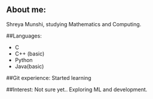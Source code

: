 ## About me:
Shreya Munshi, studying Mathematics and Computing.

##Languages:
* C
* C++ (basic)
* Python
* Java(basic)

##Git experience:
Started learning

##Interest:
Not sure yet.. Exploring ML and development.